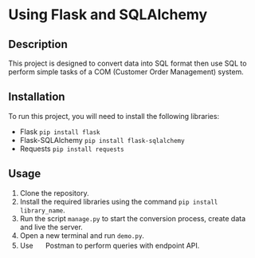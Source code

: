 # Using Flask and SQLAlchemy

## Description
This project is designed to convert data into SQL format then use SQL to perform simple tasks of a COM (Customer Order Management) system.

## Installation
To run this project, you will need to install the following libraries:

- Flask `pip install flask`
- Flask-SQLAlchemy `pip install flask-sqlalchemy`
- Requests `pip install requests`

## Usage
1. Clone the repository.
2. Install the required libraries using the command `pip install library_name`.
3. Run the script `manage.py` to start the conversion process, create data and live the server.
4. Open a new terminal and run `demo.py`.
5. Use <picture><img src = "https://149510500.v2.pressablecdn.com/wp-content/uploads/2021/05/Postman-removebg-preview.png" width = 17px></picture> Postman to perform queries with endpoint API.